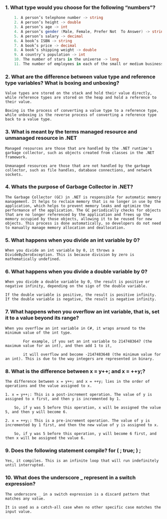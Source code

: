 ### 1. What type would you choose for the following “numbers”?

```c#
    1. A person’s telephone number -> string
    2. A person’s height -> double
    3. A person’s age -> int
    4. A person’s gender (Male, Female, Prefer Not  To Answer) -> string
    5. A person’s salary -> decimal
    6. A book’s ISBN -> string
    7. A book’s price -> decimal
    8. A book’s shipping weight -> double    
    9. A country’s population -> int
    10. The number of stars in the universe -> long
    11. The number of employees in each of the small or medium businesses in theUnited Kingdom (up to about 50,000 employees per business) -> int
```

### 2. What are the difference between value type and reference type variables? What is boxing and unboxing?


    Value types are stored on the stack and hold their value directly, while reference types are stored on the heap and hold a reference to their value. 

    Boxing is the process of converting a value type to a reference type, while unboxing is the reverse process of converting a reference type back to a value type.


### 3. What is meant by the terms managed resource and unmanaged resource in .NET

    Managed resources are those that are handled by the .NET runtime's garbage collector, such as objects created from classes in the .NET framework. 

    Unmanaged resources are those that are not handled by the garbage collector, such as file handles, database connections, and network sockets.

### 4. Whats the purpose of Garbage Collector in .NET?

    The Garbage Collector (GC) in .NET is responsible for automatic memory management. It helps to reclaim memory that is no longer in use by the application, which helps to prevent memory leaks and optimize the performance of the application. The GC periodically checks for objects that are no longer referenced by the application and frees up the memory occupied by those objects, allowing it to be reused for new objects. This process is done automatically, so developers do not need to manually manage memory allocation and deallocation.

### 5. What happens when you divide an int variable by 0?
    When you divide an int variable by 0, it throws a DivideByZeroException. This is because division by zero is mathematically undefined. 

### 6. What happens when you divide a double variable by 0?
    When you divide a double variable by 0, the result is positive or negative infinity, depending on the sign of the double variable. 

    If the double variable is positive, the result is positive infinity. If the double variable is negative, the result is negative infinity.

### 7. What happens when you overflow an int variable, that is, set it to a value beyond its range?
    When you overflow an int variable in C#, it wraps around to the minimum value of the int type.
    
            For example, if you set an int variable to 2147483647 (the maximum value for an int), and then add 1 to it,

            it will overflow and become -2147483648 (the minimum value for an int). This is due to the way integers are represented in binary. 

### 8.  What is the difference between x = y++; and x = ++y;?
    The difference between x = y++; and x = ++y; lies in the order of operations and the value assigned to x.
            
    1. x = y++;: This is a post-increment operation. The value of y is assigned to x first, and then y is incremented by 1. 
    
        So, if y was 5 before this operation, x will be assigned the value 5, and then y will become 6. 

    2. x = ++y;: This is a pre-increment operation. The value of y is incremented by 1 first, and then the new value of y is assigned to x.

        So, if y was 5 before this operation, y will become 6 first, and then x will be assigned the value 6.

### 9. Does the following statement compile? for ( ; true; ) ;

    Yes, it compiles. This is an infinite loop that will run indefinitely until interrupted.

### 10. What does the underscore _ represent in a switch expression?
    The underscore _ in a switch expression is a discard pattern that matches any value.
                
    It is used as a catch-all case when no other specific case matches the input value.